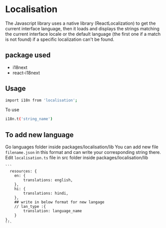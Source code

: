 # Localisation

The Javascript library uses a native library (ReactLocalization) to get the current interface language, then it loads and displays the strings matching the current interface locale or the default language (the first one if a match is not found) if a specific localization can't be found.
## package used  
- i18next
- react-i18next

## Usage
``` sh
import i18n from 'localisation';
```
To use 
```sh
i18n.t('string_name')
```

## To add new language 
Go languages folder inside packages/localisation/lib
You can add new file ```filename.json``` in this format and can write your corresponding string there.
    Edit ```localisation.ts``` file in src folder inside packages/localisation/lib

    ```
      resources: {
        en: {
            translations: english,
        },
        hi: {
            translations: hindi,
        },
        ## write in below format for new langage
        // lan_type :{
            translation: language_name
        }
    },
    ```
